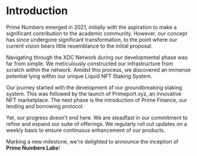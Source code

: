 # Introduction

Prime Numbers emerged in 2021, initially with the aspiration to make a significant contribution to the academic community. However, our concept has since undergone significant transformation, to the point where our current vision bears little resemblance to the initial proposal.

Navigating through the XDC Network during our developmental phase was far from simple. We meticulously constructed our infrastructure from scratch within the network. Amidst this process, we discovered an immense potential lying within our unique Liquid NFT Staking System.

Our journey started with the development of our groundbreaking staking system. This was followed by the launch of Primeport.xyz, an innovative NFT marketplace. The next phase is the introduction of Prime Finance, our lending and borrowing protocol.

Yet, our progress doesn't end here. We are steadfast in our commitment to refine and expand our suite of offerings. We regularly roll out updates on a weekly basis to ensure continuous enhancement of our products.

Marking a new milestone, we're delighted to announce the inception of **Prime Numbers Labs**!
